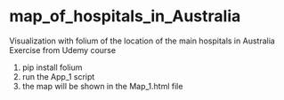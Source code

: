 # map_of_hospitals_in_Australia

Visualization with folium of the location of the main hospitals in Australia
Exercise from Udemy course

1) pip install folium
2) run the App_1 script
3) the map will be shown in the Map_1.html file
